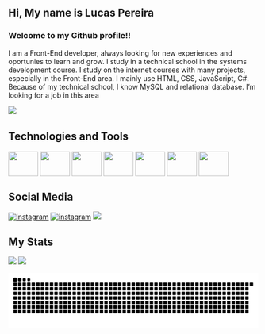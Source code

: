 ## Hi, My name is Lucas Pereira
### Welcome to my Github profile!!

<div>
  <p>I am a Front-End developer, always looking for new experiences and oportunies to learn and grow. I study in a technical school in the systems development course. I study on the internet courses with many projects, especially in the Front-End area. I mainly use HTML, CSS, JavaScript, C#. Because of my technical school, I know MySQL and relational database. I’m looking for a job in this area</p>
  <img width="40%" src="https://github.com/lupesii/lupesii/assets/51518452/8b049667-171a-4186-9568-a81be0896403" />
</div>

## Technologies and Tools

<div style = "display: inline-block" id="Dev Icons">
  <img align = "center" height = "50" width = "60" src="https://cdn.jsdelivr.net/gh/devicons/devicon/icons/html5/html5-original-wordmark.svg" />
  <img align = "center" height = "50" width = "60" src="https://cdn.jsdelivr.net/gh/devicons/devicon/icons/css3/css3-original-wordmark.svg" />
  <img align = "center" height = "50" width = "60" src="https://cdn.jsdelivr.net/gh/devicons/devicon/icons/javascript/javascript-original.svg" />
  <img align = "center" height = "50" width = "60" src="https://cdn.jsdelivr.net/gh/devicons/devicon/icons/csharp/csharp-original.svg" />
  <img align = "center" height = "50" width = "60" src="https://cdn.jsdelivr.net/gh/devicons/devicon/icons/git/git-original.svg" />
  <img align = "center" height = "50" width = "60" src="https://cdn.jsdelivr.net/gh/devicons/devicon/icons/github/github-original.svg" />
  <!--<img align = "center" height = "50" width = "60" src="https://cdn.jsdelivr.net/gh/devicons/devicon/icons/labview/labview-original.svg" />-->
  <img align = "center" height = "50" width = "60" src="https://cdn.jsdelivr.net/gh/devicons/devicon/icons/mysql/mysql-original.svg" />
</div>

## Social Media

<div>
  <a href="https://www.instagram.com/_lupesi/"><img src="https://img.shields.io/badge/Instagram-E4405F?style=for-the-badge&logo=instagram&logoColor=white" alt="instagram" target="_blank"></a>
  <a href="https://www.linkedin.com/in/lucas-silva-e-pereira/"><img src="https://img.shields.io/badge/LinkedIn-0077B5?style=for-the-badge&logo=linkedin&logoColor=white" alt="instagram" target="_blank"></a>
  <a href = "mailto:lucaspereira.dev@proton.me"><img loading="lazy" src="https://img.shields.io/badge/Gmail-D14836?style=for-the-badge&logo=gmail&logoColor=white" target="_blank"></a>
</div>

## My Stats

<div id="Stats">
<img height = "180em" src="https://github-readme-stats.vercel.app/api?username=lupesii&count_private=true&show_icons=true&theme=radical&locale=pt-br"/>
<img height = "180em" src="https://github-readme-stats.vercel.app/api/top-langs/?username=lupesii&layout=compact&theme=radical&count_private=true&show_icons=true&locale=pt-br"/>
</div>

![snake gif](https://github.com/lupesii/lupesii/blob/output/github-contribution-grid-snake-dark.svg)
